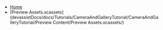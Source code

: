 <!-- docs/_sidebar.md -->
- [Home](/)
- [Preview Assets.xcassets](devassistDocs/docs/Tutorials/CameraAndGalleryTutorial/CameraAndGalleryTutorial/Preview Content/Preview Assets.xcassets/)